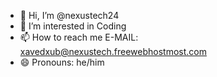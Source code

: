 - 👋 Hi, I’m @nexustech24
- 👀 I’m interested in Coding
- 📫 How to reach me E-MAIL: xavedxub@nexustech.freewebhostmost.com
- 😄 Pronouns: he/him

<!---
nexustech24/nexustech24 is a ✨ special ✨ repository because its `README.md` (this file) appears on your GitHub profile.
You can click the Preview link to take a look at your changes.
--->
